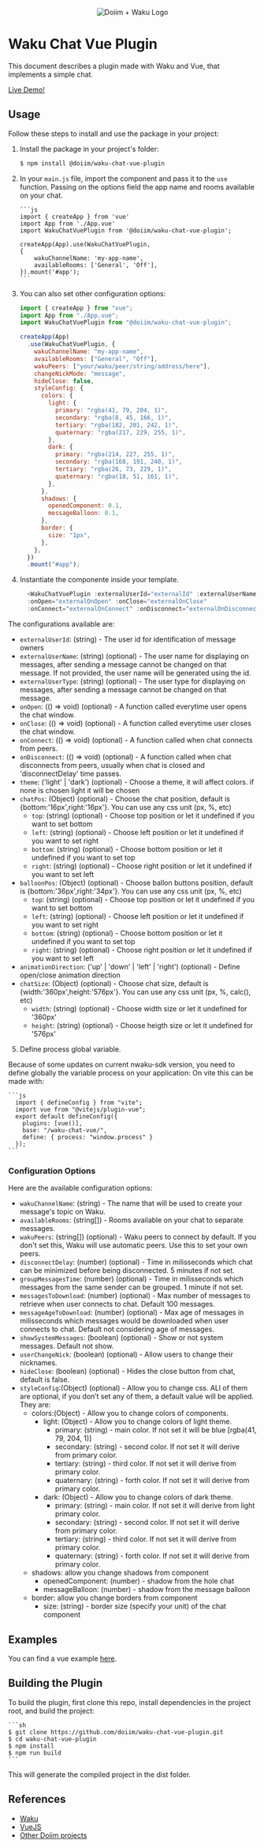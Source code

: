 <p align="center">
    <img src="https://github.com/doiim/waku-chat-vue-plugin/blob/main/assets/logos.png" alt="Doiim + Waku Logo">
</p>

# Waku Chat Vue Plugin

This document describes a plugin made with Waku and Vue, that implements a simple chat.

[Live Demo!](https://doiim.github.io/waku-chat-vue/)

## Usage

Follow these steps to install and use the package in your project:

1.  Install the package in your project's folder:

    ```sh
    $ npm install @doiim/waku-chat-vue-plugin
    ```

2.  In your `main.js` file, import the component and pass it to the `use` function. Passing on the options field
    the app name and rooms available on your chat.

        ```js
        import { createApp } from 'vue'
        import App from './App.vue'
        import WakuChatVuePlugin from '@doiim/waku-chat-vue-plugin';

        createApp(App).use(WakuChatVuePlugin,
        {
            wakuChannelName: 'my-app-name',
            availableRooms: ['General', 'Off'],
        }).mount('#app');
        ```

3.  You can also set other configuration options:

    ```js
    import { createApp } from "vue";
    import App from "./App.vue";
    import WakuChatVuePlugin from "@doiim/waku-chat-vue-plugin";

    createApp(App)
      .use(WakuChatVuePlugin, {
        wakuChannelName: "my-app-name",
        availableRooms: ["General", "Off"],
        wakuPeers: ["your/waku/peer/string/address/here"],
        changeNickMode: "message",
        hideClose: false,
        styleConfig: {
          colors: {
            light: {
              primary: "rgba(41, 79, 204, 1)",
              secondary: "rgba(8, 45, 166, 1)",
              tertiary: "rgba(182, 201, 242, 1)",
              quaternary: "rgba(217, 229, 255, 1)",
            },
            dark: {
              primary: "rgba(214, 227, 255, 1)",
              secondary: "rgba(168, 191, 240, 1)",
              tertiary: "rgba(26, 73, 229, 1)",
              quaternary: "rgba(18, 51, 161, 1)",
            },
          },
          shadows: {
            openedComponent: 0.1,
            messageBalloon: 0.1,
          },
          border: {
            size: "1px",
          },
        },
      })
      .mount("#app");
    ```

4.  Instantiate the componente inside your template.

    ```js
      <WakuChatVuePlugin :externalUserId="externalId" :externalUserName="externalName" :externalUserType="externalType"
      :onOpen="externalOnOpen" :onClose="externalOnClose"
      :onConnect="externalOnConnect" :onDisconnect="externalOnDisconnect" :theme="dark"/>
    ```

The configurations available are:

- `externalUserId`: (string) - The user id for identification of message owners
- `externalUserName`: (string) (optional) - The user name for displaying on messages, after sending a message cannot be changed on that message. If not provided, the user name will be generated using the id.
- `externalUserType`: (string) (optional) - The user type for displaying on messages, after sending a message cannot be changed on that message.
- `onOpen`: (() => void) (optional) - A function called everytime user opens the chat window.
- `onClose`: (() => void) (optional) - A function called everytime user closes the chat window.
- `onConnect`: (() => void) (optional) - A function called when chat connects from peers.
- `onDisconnect`: (() => void) (optional) - A function called when chat disconnects from peers, usually when chat is closed and 'disconnectDelay' time passes.
- `theme`: ('light' | 'dark') (optional) - Choose a theme, it will affect colors. if none is chosen light it will be chosen
- `chatPos`: (Object) (optional) - Choose the chat position, default is {bottom:'16px',right:'16px'}. You can use any css unit (px, %, etc)
  - `top`: (string) (optional) - Choose top position or let it undefined if you want to set bottom
  - `left`: (string) (optional) - Choose left position or let it undefined if you want to set right
  - `bottom`: (string) (optional) - Choose bottom position or let it undefined if you want to set top
  - `right`: (string) (optional) - Choose right position or let it undefined if you want to set left
- `balloonPos`: (Object) (optional) - Choose ballon buttons position, default is {bottom:'36px',right:'34px'}. You can use any css unit (px, %, etc)
  - `top`: (string) (optional) - Choose top position or let it undefined if you want to set bottom
  - `left`: (string) (optional) - Choose left position or let it undefined if you want to set right
  - `bottom`: (string) (optional) - Choose bottom position or let it undefined if you want to set top
  - `right`: (string) (optional) - Choose right position or let it undefined if you want to set left
- `animationDirection`: ('up' | 'down' | 'left' | 'right') (optional) - Define open/close animation direction
- `chatSize`: (Object) (optional) - Choose chat size, default is {width:'360px',height:'576px'}. You can use any css unit (px, %, calc(), etc)
  - `width`: (string) (optional) - Choose width size or let it undefined for '360px'
  - `height`: (string) (optional) - Choose heigth size or let it undefined for '576px'

5.  Define process global variable.

Because of some updates on current nwaku-sdk version, you need to define globally the variable process on your application:
On vite this can be made with:

    ```js
      import { defineConfig } from "vite";
      import vue from "@vitejs/plugin-vue";
      export default defineConfig({
        plugins: [vue()],
        base: "/waku-chat-vue/",
        define: { process: "window.process" }
      });
    ```

### Configuration Options

Here are the available configuration options:

- `wakuChannelName`: (string) - The name that will be used to create your message's topic on Waku.
- `availableRooms`: (string[]) - Rooms available on your chat to separate messages.
- `wakuPeers`: (string[]) (optional) - Waku peers to connect by default. If you don't set this, Waku will use automatic peers. Use this to set your own peers.
- `disconnectDelay`: (number) (optional) - Time in milisseconds which chat can be minimized before being disconnected. 5 minutes if not set.
- `groupMessagesTime`: (number) (optional) - Time in milisseconds which messages from the same sender can be grouped. 1 minute if not set.
- `messagesToDownload`: (number) (optional) - Max number of messages to retrieve when user connects to chat. Default 100 messages.
- `messageAgeToDownload`: (number) (optional) - Max age of messages in milisseconds which messages would be downloaded when user connects to chat. Default not considering age of messages.
- `showSystemMessages`: (boolean) (optional) - Show or not system messages. Default not show.
- `userChangeNick`: (boolean) (optional) - Allow users to change their nicknames.
- `hideClose`: (boolean) (optional) - Hides the close button from chat, default is false.
- `styleConfig`:(Object) (optional) - Allow you to change css. ALl of them are optional, if you don’t set any of them, a default value will be applied. They are:
  - colors:(Object) - Allow you to change colors of components.
    - light: (Object) - Allow you to change colors of light theme.
      - primary: (string) - main color. If not set it will be blue [rgba(41, 79, 204, 1)]
      - secondary: (string) - second color. If not set it will derive from primary color.
      - tertiary: (string) - third color. If not set it will derive from primary color.
      - quaternary: (string) - forth color. If not set it will derive from primary color.
    - dark: (Object) - Allow you to change colors of dark theme.
      - primary: (string) - main color. If not set it will derive from light primary color.
      - secondary: (string) - second color. If not set it will derive from primary color.
      - tertiary: (string) - third color. If not set it will derive from primary color.
      - quaternary: (string) - forth color. If not set it will derive from primary color.
  - shadows: allow you change shadows from component
    - openedComponent: (number) - shadow from the hole chat
    - messageBalloon: (number) - shadow from the message balloon
  - border: allow you change borders from component
    - size: (string) - border size (specify your unit) of the chat component

## Examples

You can find a vue example [here](https://github.com/doiim/waku-chat-vue).

## Building the Plugin

To build the plugin, first clone this repo, install dependencies in the project root, and build the project:

    ```sh
    $ git clone https://github.com/doiim/waku-chat-vue-plugin.git
    $ cd waku-chat-vue-plugin
    $ npm install
    $ npm run build
    ```

This will generate the compiled project in the dist folder.

## References

- [Waku](https://github.com/waku-org/awesome-waku)
- [VueJS](https://vuejs.org/)
- [Other Doiim projects](https://github.com/doiim)

```

```
